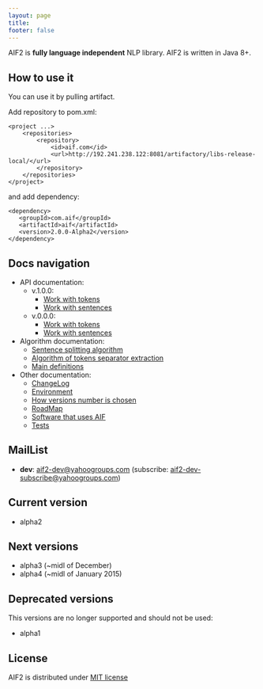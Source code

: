 ```yaml
---
layout: page
title:
footer: false
---
```


AIF2 is **fully language independent** NLP library. AIF2 is written in Java 8+. 

## How to use it

You can use it by pulling artifact. 

Add repository to pom.xml:

    <project ...>
        <repositories>
            <repository>
                <id>aif.com</id>
                <url>http://192.241.238.122:8081/artifactory/libs-release-local/</url>
            </repository>
        </repositories>
    </project>

and add dependency:

    <dependency>
       <groupId>com.aif</groupId>
       <artifactId>aif</artifactId>
       <version>2.0.0-Alpha2</version>
    </dependency>

## Docs navigation

* API documentation:
  * v.1.0.0:
    * [Work with tokens](./api/1.0.0/tokens.html)
    * [Work with sentences](./api/1.0.0/sentences.html)
  * v.0.0.0:
    * [Work with tokens](./api/0.0.0/tokens.html)
    * [Work with sentences](./api/0.0.0/sentences.html)
* Algorithm documentation:
  * [Sentence splitting algorithm](./algorithm/sentence-splitting.html)
  * [Algorithm of tokens separator extraction](./algorithm/token-separator-extraction.html)
  * [Main definitions](./algorithm/main-definitions.html)
* Other documentation:
  * [ChangeLog](./changelog.html)
  * [Environment](./environment.html)
  * [How versions number is chosen ](./how-version-number-is-chosen.html)
  * [RoadMap](./road-map.html)
  * [Software that uses AIF](./software-that-uses-aif.html)
  * [Tests](./tests.html)

## MailList

- **dev**: aif2-dev@yahoogroups.com (subscribe: aif2-dev-subscribe@yahoogroups.com)

## Current version

- alpha2

## Next versions

- alpha3 (~midl of December)
- alpha4 (~midl of January 2015)

## Deprecated versions 

This versions are no longer supported and should not be used:

- alpha1

## License

AIF2 is distributed under [MIT license](http://choosealicense.com/licenses/mit/)
